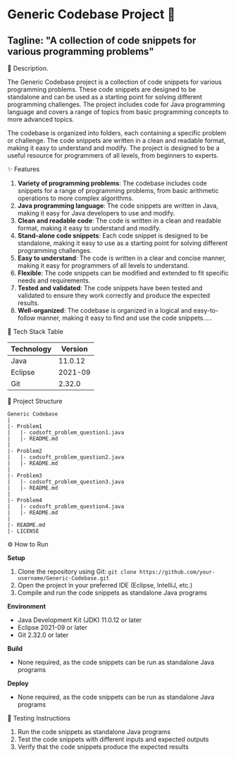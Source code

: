 # Generic Codebase Project 🚀
## Tagline: "A collection of code snippets for various programming problems"

📖 Description.

The Generic Codebase project is a collection of code snippets for various programming problems. These code snippets are designed to be standalone and can be used as a starting point for solving different programming challenges. The project includes code for Java programming language and covers a range of topics from basic programming concepts to more advanced topics.

The codebase is organized into folders, each containing a specific problem or challenge. The code snippets are written in a clean and readable format, making it easy to understand and modify. The project is designed to be a useful resource for programmers of all levels, from beginners to experts.

✨ Features

1. **Variety of programming problems**: The codebase includes code snippets for a range of programming problems, from basic arithmetic operations to more complex algorithms.
2. **Java programming language**: The code snippets are written in Java, making it easy for Java developers to use and modify.
3. **Clean and readable code**: The code is written in a clean and readable format, making it easy to understand and modify.
4. **Stand-alone code snippets**: Each code snippet is designed to be standalone, making it easy to use as a starting point for solving different programming challenges.
5. **Easy to understand**: The code is written in a clear and concise manner, making it easy for programmers of all levels to understand.
6. **Flexible**: The code snippets can be modified and extended to fit specific needs and requirements.
7. **Tested and validated**: The code snippets have been tested and validated to ensure they work correctly and produce the expected results.
8. **Well-organized**: The codebase is organized in a logical and easy-to-follow manner, making it easy to find and use the code snippets.....

🧰 Tech Stack Table

| Technology | Version |
| --- | --- |
| Java | 11.0.12 |
| Eclipse | 2021-09 |
| Git | 2.32.0 |

📁 Project Structure

```
Generic Codebase
|
|- Problem1
|   |- codsoft_problem_question1.java
|   |- README.md
|
|- Problem2
|   |- codsoft_problem_question2.java
|   |- README.md
|
|- Problem3
|   |- codsoft_problem_question3.java
|   |- README.md
|
|- Problem4
|   |- codsoft_problem_question4.java
|   |- README.md
|
|- README.md
|- LICENSE
```

⚙️ How to Run

**Setup**

1. Clone the repository using Git: `git clone https://github.com/your-username/Generic-Codebase.git`
2. Open the project in your preferred IDE (Eclipse, IntelliJ, etc.)
3. Compile and run the code snippets as standalone Java programs

**Environment**

* Java Development Kit (JDK) 11.0.12 or later
* Eclipse 2021-09 or later
* Git 2.32.0 or later

**Build**

* None required, as the code snippets can be run as standalone Java programs

**Deploy**

* None required, as the code snippets can be run as standalone Java programs

🧪 Testing Instructions

1. Run the code snippets as standalone Java programs
2. Test the code snippets with different inputs and expected outputs
3. Verify that the code snippets produce the expected results

